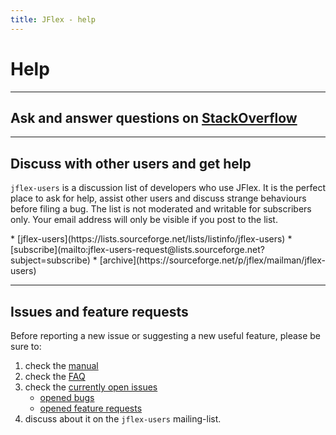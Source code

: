 ```yaml
---
title: JFlex - help
---
```


# Help

-----

## Ask and answer questions on [StackOverflow][1]

<script src="http://feeds.feedburner.com/StackoverflowJflex?format=sigpro"
type="text/javascript" ></script>

-----

## Discuss with other users and get help

`jflex-users` is a discussion list of developers who use JFlex.
It is the perfect place to ask for help, assist other users and discuss
strange behaviours before filing a bug.
The list is not moderated and writable for subscribers only.
Your email address will only be visible if you post to the list.

<div class="container"><div class="row">
<div class="col-md-7 col-md-offset-2">
<div class="mailitems">
* [jflex-users](https://lists.sourceforge.net/lists/listinfo/jflex-users)
* [subscribe](mailto:jflex-users-request@lists.sourceforge.net?subject=subscribe)
* [archive](https://sourceforge.net/p/jflex/mailman/jflex-users)
</div></div></div></div>

-----

## Issues and feature requests

Before reporting a new issue or suggesting a new useful feature,
please be sure to:

1. check the [manual](manual.html)
2. check the [FAQ](faq.html)
3. check the [currently open issues](https://github.com/jflex-de/jflex/issues)
   -   [opened bugs](https://github.com/jflex-de/jflex/labels/bug)
   -   [opened feature requests](https://github.com/jflex-de/jflex/labels/enhancement)
4. discuss about it on the `jflex-users` mailing-list.

[1]: http://stackoverflow.com/questions/tagged/?tagnames=jflex&sort=newest
